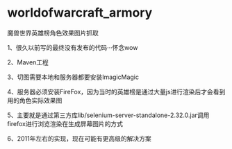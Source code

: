 # worldofwarcraft_armory
魔兽世界英雄榜角色效果图片抓取

1、很久以前写的最终没有发布的代码···怀念wow

2、Maven工程

3、切图需要本地和服务器都要安装ImagicMagic

4、服务器必须安装FireFox，因为当时的英雄榜是通过大量js进行渲染后才会看到用的角色实际效果图

5、主要就是通过第三方库lib/selenium-server-standalone-2.32.0.jar调用firefox进行浏览渲染在生成屏幕图片的方式

6、2011年左右的实现，现在可能有更高级的解决方案

